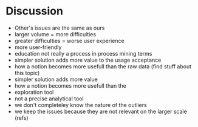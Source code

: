 # Discussion

* Other's issues are the same as ours
* larger volume = more difficulties
* greater difficulties = worse user experience
* more user-friendly
* education not really a process in process mining terms
* simpler solution adds more value to the usage acceptance
* how a notion becomes more usefull than the raw data (find stuff about this topic)
* simpler solution adds more value
* how a notion becomes more usefull than the 
* exploration tool
* not a precise analytical tool
* we don't completeley know the nature of the outliers
* we keep the issues because they are not relevant on the larger scale (refs)

